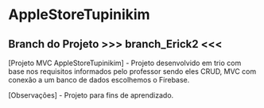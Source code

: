 # AppleStoreTupinikim
## Branch do Projeto >>> branch_Erick2 <<<
[Projeto MVC AppleStoreTupinikim] - Projeto desenvolvido em trio com base nos requisitos informados pelo professor sendo eles CRUD, MVC com conexão a um banco de dados escolhemos o Firebase.

[Observações] - Projeto para fins de aprendizado.
